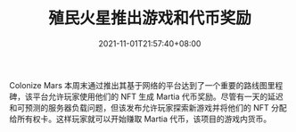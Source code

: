 ﻿---
title: "殖民火星推出游戏和代币奖励"
date: 2021-11-01T21:57:40+08:00
lastmod: 2021-11-01T16:45:40+08:00
draft: false
authors: ["Flourishing"]
description: "Colonize Mars 本周末通过推出其基于网络的平台达到了一个重要的路线图里程碑，该平台允许玩家使用他们的 NFT 生成 Martia 代币奖励。尽管有一天的延迟和可预测的服务器负载问题，但该发布允许玩家探索新游戏并将他们的 NFT 分配给所有权卡。这样玩家就可以开始赚取 Martia 代币，该项目的游戏内货币。"
featuredImage: "colonize-mars-launches-first-look-at-gameplay-and-token-rewards.png"
tags: ["Strategy Game","策略游戏","Play to Earn"]
categories: ["news"]
news: ["策略游戏"]
weight: 
lightgallery: true
pinned: false
recommend: false
recommend1: false
---

Colonize Mars 本周末通过推出其基于网络的平台达到了一个重要的路线图里程碑，该平台允许玩家使用他们的 NFT 生成 Martia 代币奖励。尽管有一天的延迟和可预测的服务器负载问题，但该发布允许玩家探索新游戏并将他们的 NFT 分配给所有权卡。这样玩家就可以开始赚取 Martia 代币，该项目的游戏内货币。

<!--more-->

